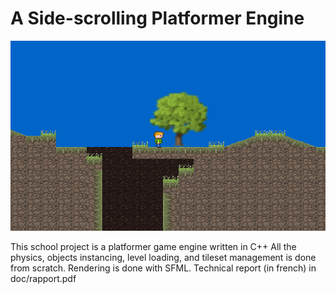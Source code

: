 # A Side-scrolling Platformer Engine
![alt text](https://github.com/amaury-f/aspe/raw/master/doc/image.png "Gameplay image")

This school project is a platformer game engine written in C++
All the physics, objects instancing, level loading, and tileset management is done from scratch.
Rendering is done with SFML.
Technical report (in french) in doc/rapport.pdf
